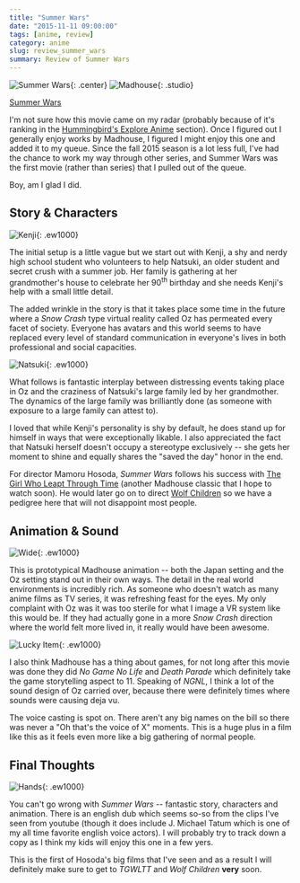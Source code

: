 ```yaml
---
title: "Summer Wars"
date: "2015-11-11 09:00:00"
tags: [anime, review]
category: anime
slug: review_summer_wars
summary: Review of Summer Wars
---
```


![Summer Wars]({filename}/images/2015/summer_wars/pv.jpg){: .center}
![Madhouse]({filename}/images/anime/studios/madhouse.png){: .studio}

[Summer Wars](https://hummingbird.me/anime/summer-wars)

I'm not sure how this movie came on my radar (probably because of it's ranking
in the [Hummingbird's Explore Anime](https://hummingbird.me/anime/filter/all)
section). Once I figured out I generally enjoy works by Madhouse, I figured I
might enjoy this one and added it to my queue. Since the fall 2015 season is a
lot less full, I've had the chance to work my way through other series, and
Summer Wars was the first movie (rather than series) that I pulled out of the
queue.

Boy, am I glad I did.

## Story & Characters

![Kenji]({filename}/images/2015/summer_wars/kenji.jpg){: .ew1000}

The initial setup is a little vague but we start out with Kenji, a shy and nerdy
high school student who volunteers to help Natsuki, an older student and secret
crush with a summer job. Her family is gathering at her grandmother's house to
celebrate her 90<sup>th</sup> birthday and she needs Kenji's help with a small
little detail.

The added wrinkle in the story is that it takes place some time in the future
where a _Snow Crash_ type virtual reality called Oz has permeated every facet of
society. Everyone has avatars and this world seems to have replaced every level
of standard communication in everyone's lives in both professional and social
capacities.

![Natsuki]({filename}/images/2015/summer_wars/natsuki.jpg){: .ew1000}

What follows is fantastic interplay between distressing events taking place in
Oz and the craziness of Natsuki's large family led by her grandmother. The
dynamics of the large family was brilliantly done (as someone with exposure to a
large family can attest to).

I loved that while Kenji's personality is shy by default, he does stand up for
himself in ways that were exceptionally likable. I also appreciated the fact
that Natsuki herself doesn't occupy a stereotype exclusively -- she gets her
moment to shine and equally shares the "saved the day" honor in the end.

For director Mamoru Hosoda, _Summer Wars_ follows his success with [The Girl Who
Leapt Through
Time](https://hummingbird.me/anime/the-girl-who-leapt-through-time) (another
Madhouse classic that I hope to watch soon). He would later go on to direct
[Wolf Children](https://hummingbird.me/anime/wolf-children) so we have a
pedigree here that will not disappoint most people.

## Animation & Sound

![Wide]({filename}/images/2015/summer_wars/wide.jpg){: .ew1000}

This is prototypical Madhouse animation -- both the Japan setting and the Oz
setting stand out in their own ways. The detail in the real world environments
is incredibly rich. As someone who doesn't watch as many anime films as TV
series, it was refreshing feast for the eyes. My only complaint with Oz was it
was too sterile for what I image a VR system like this would be. If they had
actually gone in a more _Snow Crash_ direction where the world felt more lived
in, it really would have been awesome.

![Lucky Item]({filename}/images/2015/summer_wars/lucky_item.jpg){: .ew1000}

I also think Madhouse has a thing about games, for not long after this movie was
done they did _No Game No Life_ and _Death Parade_ which definitely take the
game storytelling aspect to 11. Speaking of _NGNL_, I think a lot of the sound
design of Oz carried over, because there were definitely times where sounds were
causing deja vu.

The voice casting is spot on. There aren't any big names on the bill so there
was never a "Oh that's the voice of X" moments. This is a huge plus in a film
like this as it feels even more like a big gathering of normal people.

## Final Thoughts

![Hands]({filename}/images/2015/summer_wars/hands.jpg){: .ew1000}

You can't go wrong with _Summer Wars_ -- fantastic story, characters and
animation. There is an english dub which seems so-so from the clips I've seen
from youtube (though it does include J. Michael Tatum which is one of my all
time favorite english voice actors). I will probably try to track down a copy as
I think my kids will enjoy this one in a few yers.

This is the first of Hosoda's big films that I've seen and as a result I will
definitely make sure to get to _TGWLTT_ and _Wolf Children_ **very** soon.
